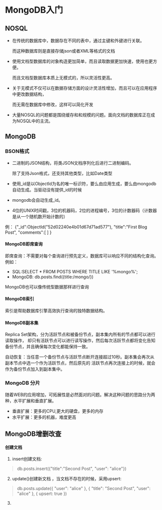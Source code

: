 # MongoDB入门
## NOSQL
- 在传统的数据库中，数据存在不同的表中，通过主键和外键进行关联。

  而这种数据库则是直接存储json或者XML等格式的文档

- 使用文档型数据库的对象构造更加简单，而且读取数据更加快速，使用也更方便。

  而且文档型数据库本质上无模式的，所以灵活性更高。

- 关于无模式不仅可以在数据存储方面的设计灵活性增加，而且可以在应用程序中更改数据结构，

  而无需在数据库中修改，这样可以简化开发

- 大量NOSQL的问题都是围绕缓存和和规模的问题。面向文档的数据库正在成为NOSQL中的主流。

## MongoDB
### BSON格式
- 二进制的JSON结构，将类JSON文档序列化后进行二进制编码。

  除了支持Json格式，还支持其他类型，比如Date类型

- 使用_id是以ObjectId为名的唯一标识符，要么由应用生成，要么由mongodb自动生成。当驱动没有提供_id的时候
- mongodb会自动生成_id。
- 4位的UNIX时间戳，3位的机器码，2位的进程编号，3位的计数器码（计数器是从一个随机数开始计数的）

例： {"_id":ObjectId("52d02240e4b01d67d71ad577"),     "title":"First Blog Post",     "comments":[ ] }

#### MongoDB即席查询
即席查询：不需要对每个查询进行预先定义，数据库可以响应不同的结构化查询。  例如：
- SQL:SELECT * FROM POSTS WHERE TITLE LIKE '%mongo%';
- MongoDB: db.posts.find({title:/mongo/})

MongoDB也可以像传统型数据那样进行查询

#### MongoDB索引
索引是帮助数据库引擎高效执行查询的独特数据结构。

#### MongoDB副本集
Replica Set架构，分为活跃节点和被备份节点，副本集内所有的节点都可以进行读取操作， 却只有活跃节点可以进行读写操作，然后每次活跃节点都将变化告知备份节点，并且确保每次变化都能保持一致。

自动恢复：当任意一个备份节点与活跃节点断开连接超过10秒。副本集会再次从副本节点中选一个作为活跃节点，然后原先的 活跃节点再次连接上的时候，就会作为备份节点加入到副本集中。

### MongoDB 分片
随着WEB的应用增加，可拓展性是必然面对的问题。解决这种问题的思路分为两种，水平扩展和垂直扩展。
- 垂直扩展：更多的CPU,更大的硬盘，更多的内存
- 水平扩展：更多的机器，难度更高

## MongoDB增删改查
#### 创建文档
1. insert创建文档:
> db.posts.insert({"title":"Second Post", "user": "alice"})
2. update()创建新文档 ，当文档不存在的时候，采用upsert:
> db.posts.update({
 "user": "alice"
}, {
 "title": "Second Post",
 "user": "alice"
}, {
 upsert: true
})
3.
